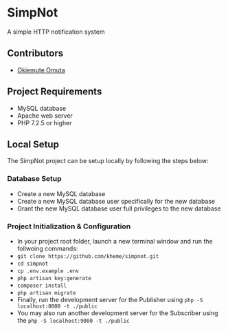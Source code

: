 # SimpNot
A simple HTTP notification system

## Contributors
* [Okiemute Omuta](https://github.com/kheme)

## Project Requirements 
* MySQL database
* Apache web server
* PHP 7.2.5 or higher

## Local Setup
The SimpNot project can be setup locally by following the steps below:

### Database Setup 
* Create a new MySQL database
* Create a new MySQL database user specifically for the new database 
* Grant the new MySQL database user full privileges to the new database 

### Project Initialization & Configuration 
* In your project root folder, launch a new terminal window and run the follwoing commands: 
* `git clone https://github.com/kheme/simpnot.git`
* `cd simpnot`
* `cp .env.example .env`
* `php artisan key:generate`
* `composer install`
* `php artisan migrate`
* Finally, run the development server for the Publisher using `php -S localhost:8000 -t ./public`
* You may also run another development server for the Subscriber using the `php -S localhost:9000 -t ./public`